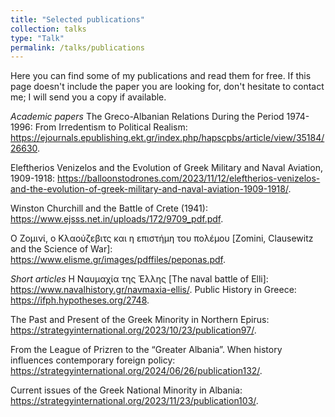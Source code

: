 ```yaml
---
title: "Selected publications"
collection: talks
type: "Talk"
permalink: /talks/publications
---
```


Here you can find some of my publications and read them for free. If this page doesn't include the paper you are looking for, don't hesitate to contact me; I will send you a copy if available.  

_Academic papers_
The Greco-Albanian Relations During the Period 1974-1996: From Irredentism to Political Realism: https://ejournals.epublishing.ekt.gr/index.php/hapscpbs/article/view/35184/26630. 

Eleftherios Venizelos and the Evolution of Greek Military and Naval Aviation, 1909-1918: https://balloonstodrones.com/2023/11/12/eleftherios-venizelos-and-the-evolution-of-greek-military-and-naval-aviation-1909-1918/. 

Winston Churchill and the Battle of Crete (1941): https://www.ejsss.net.in/uploads/172/9709_pdf.pdf. 

Ο Ζομινί, ο Κλαούζεβιτς και η επιστήμη του πολέμου [Zomini, Clausewitz and the Science of War]: https://www.elisme.gr/images/pdffiles/peponas.pdf. 

_Short articles_
Η Ναυμαχία της Έλλης [The naval battle of Elli]: https://www.navalhistory.gr/navmaxia-ellis/. 
Public History in Greece: https://ifph.hypotheses.org/2748.

The Past and Present of the Greek Minority in Northern Epirus: https://strategyinternational.org/2023/10/23/publication97/.

From the League of Prizren to the “Greater Albania”. When history influences contemporary foreign policy: https://strategyinternational.org/2024/06/26/publication132/.

Current issues of the Greek National Minority in Albania: https://strategyinternational.org/2023/11/23/publication103/. 